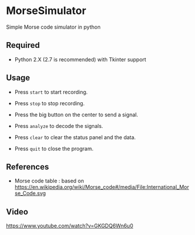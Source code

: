 # MorseSimulator

Simple Morse code simulator in python

## Required

- Python 2.X (2.7 is recommended) with Tkinter support

## Usage

- Press ```start``` to start recording.

- Press ```stop``` to stop recording.

- Press the big button on the center to send a signal.

- Press ```analyze``` to decode the signals.

- Press ```clear``` to clear the status panel and the data.

- Press ```quit``` to close the program.

## References

- Morse code table : based on https://en.wikipedia.org/wiki/Morse_code#/media/File:International_Morse_Code.svg

## Video
https://www.youtube.com/watch?v=GKGDQ6Wn6u0
